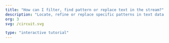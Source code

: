 ```yaml
---
title: "How can I filter, find pattern or replace text in the stream?"
description: "Locate, refine or replace specific patterns in text data to automate search and modifications."
org: 3
svg: /circuit.svg

type: "interactive tutorial"
---
```

